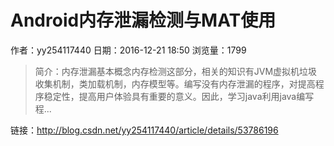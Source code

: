 # Android内存泄漏检测与MAT使用
作者：yy254117440
日期：2016-12-21 18:50
浏览量：1799
> 简介：内存泄漏基本概念内存检测这部分，相关的知识有JVM虚拟机垃圾收集机制，类加载机制，内存模型等。编写没有内存泄漏的程序，对提高程序稳定性，提高用户体验具有重要的意义。因此，学习java利用java编写程...

 链接：http://blog.csdn.net/yy254117440/article/details/53786196
